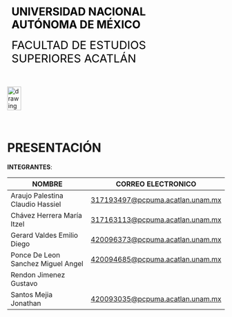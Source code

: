 <div style="display: table;">
    <div style="width: 75%;float: left;margin: auto;padding: 50px 0px 50px 10px; float: left;">
        <span style="color: black;font-size: 25px;font-weight: bold;">UNIVERSIDAD NACIONAL AUTÓNOMA DE MÉXICO</span></br></br>
        <span style="color: black;font-size: 26px;">FACULTAD DE ESTUDIOS SUPERIORES ACATLÁN</span>
    </div>
    <img src="/archivos/index/fesa.png" alt="drawing" width="150" style="width: 25%;"/>
</div>

&nbsp;
# PRESENTACIÓN 

**INTEGRANTES**:  

| **NOMBRE** | **CORREO ELECTRONICO** |
| --- | --- |
| Araujo Palestina Claudio Hassiel |317193497@pcpuma.acatlan.unam.mx |
| Chávez Herrera María Itzel |317163113@pcpuma.acatlan.unam.mx |
| Gerard Valdes Emilio Diego |420096373@pcpuma.acatlan.unam.mx|
| Ponce De Leon Sanchez Miguel Angel| 420094685@pcpuma.acatlan.unam.mx |
| Rendon Jimenez Gustavo | |
| Santos Mejia Jonathan | 420093035@pcpuma.acatlan.unam.mx|


